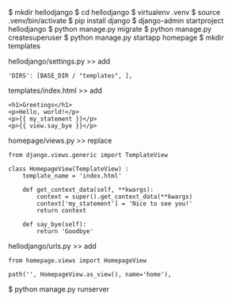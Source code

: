 $ mkdir hellodjango
$ cd hellodjango
$ virtualenv .venv
$ source .venv/bin/activate
$ pip install django
$ django-admin startproject hellodjango
$ python manage.py migrate
$ python manage.py createsuperuser
$ python manage.py startapp homepage
$ mkdir templates

hellodjango/settings.py >> add
```
'DIRS': [BASE_DIR / "templates", ],
```

templates/index.html >> add
```
<h1>Greetings</h1>
<p>Hello, world!</p>
<p>{{ my_statement }}</p>
<p>{{ view.say_bye }}</p>
```

homepage/views.py >> replace
```
from django.views.generic import TemplateView

class HomepageView(TemplateView) :
    template_name = 'index.html'
    
    def get_context_data(self, **kwargs):
        context = super().get_context_data(**kwargs)
        context['my_statement'] = 'Nice to see you!'
        return context
        
    def say_bye(self):
        return 'Goodbye'
```

hellodjango/urls.py >> add
```
from homepage.views import HomepageView

path('', HomepageView.as_view(), name='home'),
```

$ python manage.py runserver